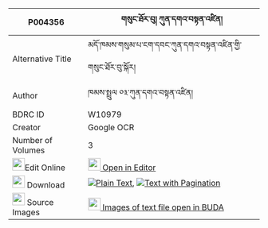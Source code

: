 |P004356|གསུང་ཐོར་བུ། ཀུན་དགའ་བསྟན་འཛིན། 
| --- | --- 
|Alternative Title |མདོ་ཁམས་གསུམ་པ་ངག་དབང་ཀུན་དགའ་བསྟན་འཛིན་གྱི་གསུང་ཐོར་བུ་སྐོར།
|Author| ཁམས་སྤྲུལ ༠༣་ཀུན་དགའ་བསྟན་འཛིན།
|BDRC ID | W10979
|Creator | Google OCR
|Number of Volumes| 3
|<img width="25" src="https://img.icons8.com/color/25/000000/edit-property.png">Edit Online| [<img width="25" src="https://avatars.githubusercontent.com/u/45091458?s=200&v=4"> Open in Editor](http://editor.openpecha.org/P004356)
|<img width="25" src="https://img.icons8.com/fluent/48/000000/download-2.png"/>  Download | [![](https://img.icons8.com/color/20/000000/txt.png)Plain Text](https://github.com/Openpecha/P004356/releases/download/v2/sung_torbu_kunga_tendzin_plain_P004356.zip), [![](https://img.icons8.com/color/20/000000/txt.png)Text with Pagination](https://github.com/Openpecha/P004356/releases/download/v2/sung_torbu_kunga_tendzin_pages_P004356.zip)
|<img width="25" src="https://img.icons8.com/plasticine/100/000000/pictures-folder.png"/>  Source Images | [<img width="25" src="https://library.bdrc.io/icons/BUDA-small.svg"> Images of text file open in BUDA](https://library.bdrc.io/show/bdr:W10979)